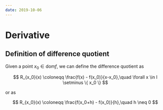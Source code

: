 ```yaml
---
date: 2019-10-06
---
```

# Derivative

## Definition of difference quotient

Given a point $x_0 \in \text{dom}f$, we can define the difference quotient as

$$
R_{x_0}(x) \coloneqq \frac{f(x) - f(x_0)}{x-x_0},\quad \forall x \in I \setminus \{ x_0 \}
$$

or as

$$
R_{x_0}(x) \coloneqq \frac{f(x_0+h) - f(x_0)}{h},\quad h \neq 0
$$
